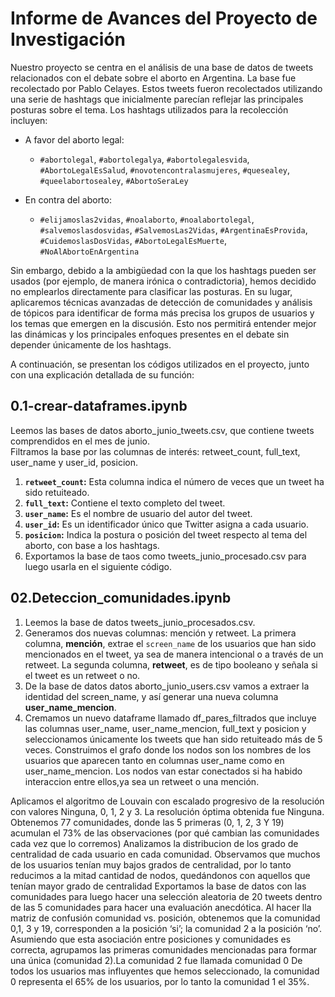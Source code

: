 #  Informe de Avances del Proyecto de Investigación 
 
Nuestro proyecto se centra en el análisis de una base de datos de tweets relacionados con el debate sobre el aborto en Argentina. La base fue recolectado por Pablo Celayes. Estos tweets fueron recolectados utilizando una serie de hashtags que inicialmente parecían reflejar las principales posturas sobre el tema. Los hashtags utilizados para la recolección incluyen:

- A favor del aborto legal:
  - `#abortolegal`, `#abortolegalya`, `#abortolegalesvida`, `#AbortoLegalEsSalud`, `#novotencontralasmujeres`, `#quesealey`, `#queelabortosealey`, `#AbortoSeraLey`

- En contra del aborto:
  - `#elijamoslas2vidas`, `#noalaborto`, `#noalabortolegal`, `#salvemoslasdosvidas`, `#SalvemosLas2Vidas`, `#ArgentinaEsProvida`, `#CuidemoslasDosVidas`, `#AbortoLegalEsMuerte`, `#NoAlAbortoEnArgentina`

Sin embargo, debido a la ambigüedad con la que los hashtags pueden ser usados (por ejemplo, de manera irónica o contradictoria), hemos decidido no emplearlos directamente para clasificar las posturas. En su lugar, aplicaremos técnicas avanzadas de detección de comunidades y análisis de tópicos para identificar de forma más precisa los grupos de usuarios y los temas que emergen en la discusión. Esto nos permitirá entender mejor las dinámicas y los principales enfoques presentes en el debate sin depender únicamente de los hashtags.

A continuación, se presentan los códigos utilizados en el proyecto, junto con una explicación detallada de su función:

## 0.1-crear-dataframes.ipynb
Leemos las bases de datos aborto_junio_tweets.csv, que contiene tweets comprendidos en el mes de junio.  
Filtramos la base por las  columnas de interés: retweet_count, full_text, user_name y user_id, posicion. 

1. **`retweet_count`:**  Esta columna indica el número de veces que un tweet ha sido retuiteado.  
2. **`full_text`:**   Contiene el texto completo del tweet.  
3. **`user_name`:**  Es el nombre de usuario del autor del tweet.  
4. **`user_id`:**  Es un identificador único que Twitter asigna a cada usuario.  
5. **`posicion`:**   Indica la postura o posición del tweet respecto al tema del aborto, con base a los hashtags.
6. Exportamos la base de taos como tweets_junio_procesado.csv para luego usarla en el siguiente código.

## 02.Deteccion_comunidades.ipynb
1. Leemos la base de datos tweets_junio_procesados.csv.
2. Generamos dos nuevas columnas: mención y retweet.
La primera columna, **mención**, extrae el `screen_name` de los usuarios que han sido mencionados en el tweet, ya sea de manera intencional o a través de un retweet. La segunda columna, **retweet**, es de tipo booleano y señala si el tweet es un retweet o no.
3. De la base de datos datos aborto_junio_users.csv vamos a extraer la identidad del screen_name, y así generar una nueva columna **user_name_mencion**.
4.  Cremamos un nuevo dataframe llamado df_pares_filtrados que incluye las columnas user_name, user_name_mencion, full_text y posicion y seleccionamos únicamente los tweets que han sido retuiteado más de 5 veces. 
Construimos el grafo donde los nodos son los nombres de los usuarios que aparecen tanto en columnas user_name como en user_name_mencion. Los nodos van estar conectados si ha habido interaccion entre ellos,ya sea un retweet o una mención.

Aplicamos el algoritmo de Louvain con escalado progresivo de la resolución con valores Ninguna, 0, 1, 2 y 3. La resolución óptima obtenida fue Ninguna.
Obtenemos 77 comunidades, donde las 5 primeras (0, 1, 2, 3 Y 19)  acumulan el 73% de las observaciones (por qué cambian las comunidades cada vez que lo corremos)
Analizamos la distribucion de los grado de centralidad de cada usuario en cada comunidad. Observamos que muchos de los usuarios tenían muy bajos grados de centralidad, por lo tanto reducimos a la mitad cantidad de nodos, quedándonos con aquellos que tenían mayor grado de centralidad
Exportamos la base de datos con las comunidades para luego hacer una selección aleatoria de 20 tweets dentro de las 5 comunidades para hacer una evaluación anecdótica. 
Al hacer lla matriz de confusión comunidad vs. posición, obtenemos que la comunidad 0,1, 3 y 19, corresponden a la posición ‘si’; la comunidad 2 a la posición ‘no’. Asumiendo que esta asociación entre posiciones y comunidades es correcta, agrupamos las primeras comunidades mencionadas para formar una única (comunidad 2).La comunidad 2 fue llamada comunidad 0 
De todos los usuarios mas influyentes que hemos seleccionado, la comunidad 0 representa el 65% de los usuarios, por lo tanto la comunidad 1 el 35%.


   

